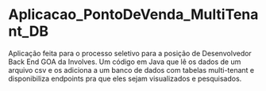 # Aplicacao_PontoDeVenda_MultiTenant_DB
Aplicação feita para o processo seletivo para a posição de Desenvolvedor Back End GOA da Involves. Um código em Java que lê os dados de um arquivo csv e os adiciona a um banco de dados com tabelas multi-tenant e disponibiliza endpoints pra que eles sejam visualizados e pesquisados. 
